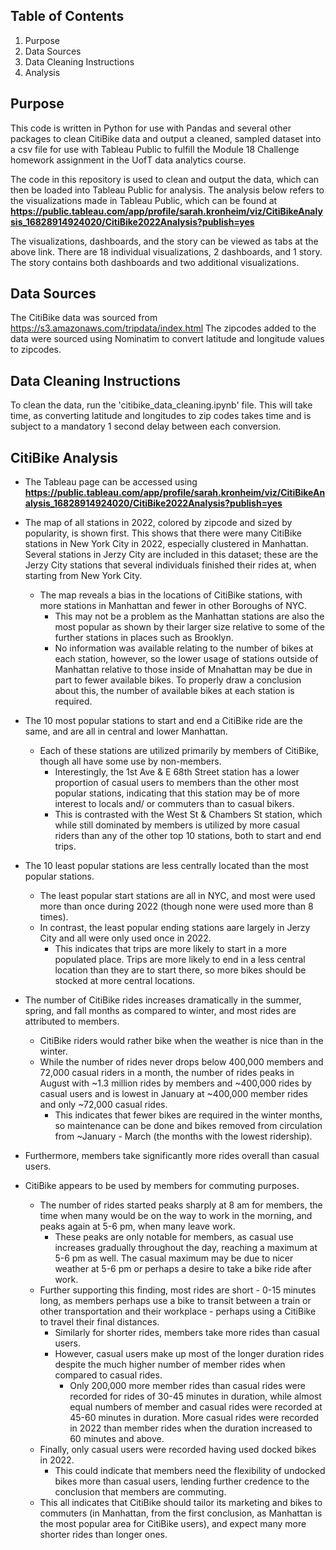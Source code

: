 ## Table of Contents

1. Purpose
2. Data Sources
3. Data Cleaning Instructions
4. Analysis

## Purpose

This code is written in Python for use with Pandas and several other packages to clean CitiBike data and output a cleaned, sampled dataset into a csv file for use with Tableau Public to fulfill the Module 18 Challenge homework assignment in the UofT data analytics course. 

The code in this repository is used to clean and output the data, which can then be loaded into Tableau Public for analysis. The analysis below refers to the visualizations made in Tableau Public, which can be found at **https://public.tableau.com/app/profile/sarah.kronheim/viz/CitiBikeAnalysis_16828914924020/CitiBike2022Analysis?publish=yes**

The visualizations, dashboards, and the story can be viewed as tabs at the above link. There are 18 individual visualizations, 2 dashboards, and 1 story. The story contains both dashboards and two additional visualizations.

## Data Sources

The CitiBike data was sourced from https://s3.amazonaws.com/tripdata/index.html
The zipcodes added to the data were sourced using Nominatim to convert latitude and longitude values to zipcodes.

## Data Cleaning Instructions 

To clean the data, run the 'citibike_data_cleaning.ipynb' file. This will take time, as converting latitude and longitudes to zip codes takes time and is subject to a mandatory 1 second delay between each conversion.

## CitiBike Analysis

* The Tableau page can be accessed using **https://public.tableau.com/app/profile/sarah.kronheim/viz/CitiBikeAnalysis_16828914924020/CitiBike2022Analysis?publish=yes**

* The map of all stations in 2022, colored by zipcode and sized by popularity, is shown first. This shows that there were many CitiBike stations in New York City in 2022, especially clustered in Manhattan. Several stations in Jerzy City are included in this dataset; these are the Jerzy City stations that several individuals finished their rides at, when starting from New York City. 
    * The map reveals a bias in the locations of CitiBike stations, with more stations in Manhattan and fewer in other Boroughs of NYC. 
        * This may not be a problem as the Manhattan stations are also the most popular as shown by their larger size relative to some of the further stations in places such as Brooklyn.
        * No information was available relating to the number of bikes at each station, however, so the lower usage of stations outside of Manhattan relative to those inside of Mnahattan may be due in part to fewer available bikes. To properly draw a conclusion about this, the number of available bikes at each station is required.

* The 10 most popular stations to start and end a CitiBike ride are the same, and are all in central and lower Manhattan. 
    * Each of these stations are utilized primarily by members of CitiBike, though all have some use by non-members. 
        * Interestingly, the 1st Ave & E 68th Street station has a lower proportion of casual users to members than the other most popular stations, indicating that this station may be of more interest to locals and/ or commuters than to casual bikers. 
        * This is contrasted with the West St & Chambers St station, which while still dominated by members is utilized by more casual riders than any of the other top 10 stations, both to start and end trips.
* The 10 least popular stations are less centrally located than the most popular stations.
    * The least popular start stations are all in NYC, and most were used more than once during 2022 (though none were used more than 8 times).
    * In contrast, the least popular ending stations aare largely in Jerzy City and all were only used once in 2022. 
        * This indicates that trips are more likely to start in a more populated place. Trips are more likely to end in a less central location than they are to start there, so more bikes should be stocked at more central locations. 

* The number of CitiBike rides increases dramatically in the summer, spring, and fall months as compared to winter, and most rides are attributed to members. 
    * CitiBike riders would rather bike when the weather is nice than in the winter.
    * While the number of rides never drops below 400,000 members and 72,000 casual riders in a month, the number of rides peaks in August with ~1.3 million rides by members and ~400,000 rides by casual users and is lowest in January at ~400,000 member rides and only ~72,000 casual rides.
        * This indicates that fewer bikes are required in the winter months, so maintenance can be done and bikes removed from circulation from ~January - March (the months with the lowest ridership). 
* Furthermore, members take significantly more rides overall than casual users.

* CitiBike appears to be used by members for commuting purposes.
    * The number of rides started peaks sharply at 8 am for members, the time when many would be on the way to work in the morning, and peaks again at 5-6 pm, when many leave work. 
        * These peaks are only notable for members, as casual use increases gradually throughout the day, reaching a maximum at 5-6 pm as well. The casual maximum may be due to nicer weather at 5-6 pm or perhaps a desire to take a bike ride after work.
    * Further supporting this finding, most rides are short - 0-15 minutes long, as members perhaps use a bike to transit between a train or other transportation and their workplace - perhaps using a CitiBike to travel their final distances.
        * Similarly for shorter rides, members take more rides than casual users.
        * However, casual users make up most of the longer duration rides despite the much higher number of member rides when compared to casual rides. 
            * Only 200,000 more member rides than casual rides were recorded for rides of 30-45 minutes in duration, while almost equal numbers of member and casual rides were recorded at 45-60 minutes in duration. More casual rides were recorded in 2022 than member rides when the duration increased to 60 minutes and above. 
    * Finally, only casual users were recorded having used docked bikes in 2022. 
        * This could indicate that members need the flexibility of undocked bikes more than casual users, lending further credence to the conclusion that members are commuting.
    * This all indicates that CitiBike should tailor its marketing and bikes to commuters (in Manhattan, from the first conclusion, as Manhattan is the most popular area for CitiBike users), and expect many more shorter rides than longer ones. 